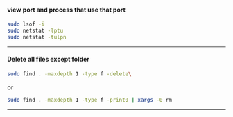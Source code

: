 #### view port and process that use that port
```sh
sudo lsof -i
sudo netstat -lptu
sudo netstat -tulpn
```
---

#### Delete all files except folder
```sh
sudo find . -maxdepth 1 -type f -delete\
```
or
```sh
sudo find . -maxdepth 1 -type f -print0 | xargs -0 rm
```
---
